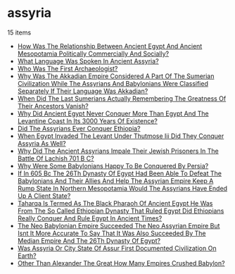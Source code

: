# assyria
15 items

* [How Was The Relationship Between Ancient Egypt And Ancient Mesopotamia Politically Commercially And Socially?](2015/how-was-the-relationship-between-ancient-egypt-and-ancient-mesopotamia-politically-commercially-and-socially.md)
* [What Language Was Spoken In Ancient Assyria?](2015/what-language-was-spoken-in-ancient-assyria.md)
* [Who Was The First Archaeologist?](2015/who-was-the-first-archaeologist.md)
* [Why Was The Akkadian Empire Considered A Part Of The Sumerian Civilization While The Assyrians And Babylonians Were Classified Separately If Their Language Was Akkadian?](2015/why-was-the-akkadian-empire-considered-a-part-of-the-sumerian-civilization-while-the-assyrians-and-babylonians-were-classified-separately-if-their-language-was-akkadian.md)
* [When Did The Last Sumerians Actually Remembering The Greatness Of Their Ancestors Vanish?](2016/when-did-the-last-sumerians-actually-remembering-the-greatness-of-their-ancestors-vanish.md)
* [Why Did Ancient Egypt Never Conquer More Than Egypt And The Levantine Coast In Its 3000 Years Of Existence?](2017/why-did-ancient-egypt-never-conquer-more-than-egypt-and-the-levantine-coast-in-its-3000-years-of-existence.md)
* [Did The Assyrians Ever Conquer Ethiopia?](2018/did-the-assyrians-ever-conquer-ethiopia.md)
* [When Egypt Invaded The Levant Under Thutmose Iii Did They Conquer Assyria As Well?](2018/when-egypt-invaded-the-levant-under-thutmose-iii-did-they-conquer-assyria-as-well.md)
* [Why Did The Ancient Assyrians Impale Their Jewish Prisoners In The Battle Of Lachish 701 B C?](2018/why-did-the-ancient-assyrians-impale-their-jewish-prisoners-in-the-battle-of-lachish-701-b-c.md)
* [Why Were Some Babylonians Happy To Be Conquered By Persia?](2018/why-were-some-babylonians-happy-to-be-conquered-by-persia.md)
* [If In 605 Bc The 26Th Dynasty Of Egypt Had Been Able To Defeat The Babylonians And Their Allies And Help The Assyrian Empire Keep A Rump State In Northern Mesopotamia Would The Assyrians Have Ended Up A Client State?](2019/if-in-605-bc-the-26th-dynasty-of-egypt-had-been-able-to-defeat-the-babylonians-and-their-allies-and-help-the-assyrian-empire-keep-a-rump-state-in-northern-mesopotamia-would-the-assyrians-have-ended-up-a-client-state.md)
* [Taharqa Is Termed As The Black Pharaoh Of Ancient Egypt He Was From The So Called Ethiopian Dynasty That Ruled Egypt Did Ethiopians Really Conquer And Rule Egypt In Ancient Times?](2019/taharqa-is-termed-as-the-black-pharaoh-of-ancient-egypt-he-was-from-the-so-called-ethiopian-dynasty-that-ruled-egypt-did-ethiopians-really-conquer-and-rule-egypt-in-ancient-times.md)
* [The Neo Babylonian Empire Succeeded The Neo Assyrian Empire But Isnt It More Accurate To Say That It Was Also Succeeded By The Median Empire And The 26Th Dynasty Of Egypt?](2019/the-neo-babylonian-empire-succeeded-the-neo-assyrian-empire-but-isnt-it-more-accurate-to-say-that-it-was-also-succeeded-by-the-median-empire-and-the-26th-dynasty-of-egypt.md)
* [Was Assyria Or City State Of Assur First Documented Civilization On Earth?](2021/was-assyria-or-city-state-of-assur-first-documented-civilization-on-earth.md)
* [Other Than Alexander The Great How Many Empires Crushed Babylon?](2022/other-than-alexander-the-great-how-many-empires-crushed-babylon.md)
